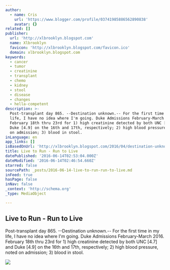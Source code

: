 ```yaml
---
author:
  - name: Cris
    url: 'https://www.blogger.com/profile/03741985886562890838'
    avatar: {}
related: []
publisher:
  url: 'http://xlbrooklyn.blogspot.com'
  name: Xlbrooklyn
  favicon: 'http://xlbrooklyn.blogspot.com/favicon.ico'
  domain: xlbrooklyn.blogspot.com
keywords:
  - cancer
  - tumor
  - creatinine
  - transplant
  - chemo
  - kidney
  - stool
  - disease
  - changes
  - hella-competent
description: >-
  Post-transplant day 865. --Destination unknown.-- For the first time in my
  life, I have no idea where I'm going. Duke Admissions February-March 2016.
  February 18th thru 23rd for 1) high creatinine detected by both UNC [4.7] and
  Duke [4.9] on the 16th and 17th, respectively; 2) high blood pressure, noted
  on admission; 3) blood in stool.
inLanguage: en
app_links: []
isBasedOnUrl: 'http://xlbrooklyn.blogspot.com/2016/04/destination-unknown.html'
title: Live to Run - Run to Live
datePublished: '2016-06-14T02:53:04.000Z'
dateModified: '2016-06-14T02:46:54.660Z'
starred: false
sourcePath: _posts/2016-06-14-live-to-run-run-to-live.md
inFeed: true
hasPage: false
inNav: false
_context: 'http://schema.org'
_type: MediaObject

---
```

<article style=""><h1>Live to Run - Run to Live</h1><p>Post-transplant day 865. --Destination unknown.-- For the first time in my life, I have no idea where I'm going. Duke Admissions February-March 2016. February 18th thru 23rd for 1) high creatinine detected by both UNC [4.7] and Duke [4.9] on the 16th and 17th, respectively; 2) high blood pressure, noted on admission; 3) blood in stool.</p><img src="https://4.bp.blogspot.com/-yEFwFybndh0/VyFq09xjjzI/AAAAAAAADLY/oeRmqnpY7_MmJCUO2AyC4Xa3vL2i93uAACLcB/w1200-h630-p-nu/2016-02-28%2B11.35.30.jpg" /></article>